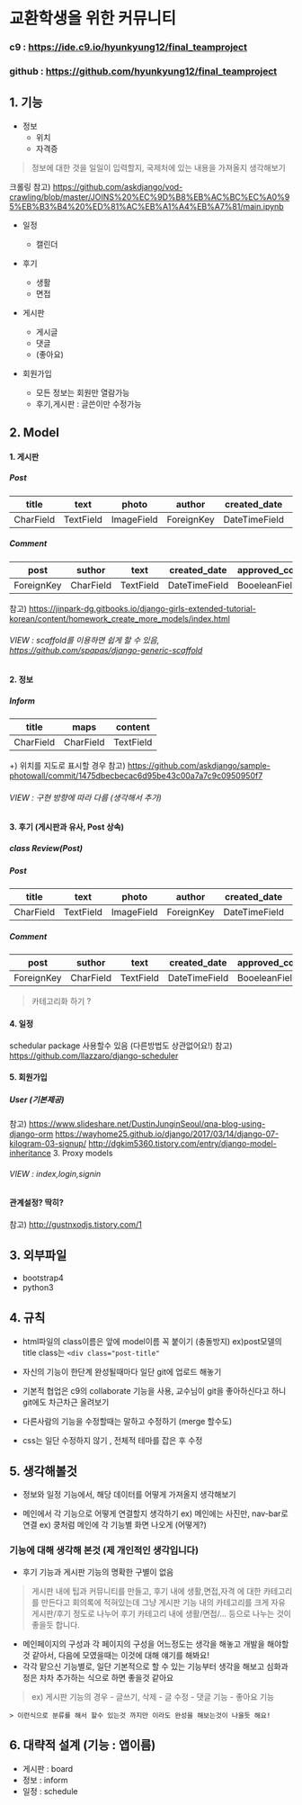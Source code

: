 # 교환학생을 위한 커뮤니티 

### c9 : https://ide.c9.io/hyunkyung12/final_teamproject

### github : https://github.com/hyunkyung12/final_teamproject

## 1. 기능

- 정보
	- 위치
	- 자격증

> 정보에 대한 것을 일일이 입력할지,
국제처에 있는 내용을 가져올지 생각해보기

크롤링 참고) https://github.com/askdjango/vod-crawling/blob/master/JOINS%20%EC%9D%B8%EB%AC%BC%EC%A0%95%EB%B3%B4%20%ED%81%AC%EB%A1%A4%EB%A7%81/main.ipynb

- 일정
	- 캘린더

- 후기
	- 생활
	- 면접


- 게시판
	- 게시글
	- 댓글
	- (좋아요)

- 회원가입
	- 모든 정보는 회원만 열람가능
	- 후기,게시판 : 글쓴이만 수정가능

## 2. Model

#### 1. 게시판

##### Post

| title| text| photo | author | created_date | published_date |
|--------|--------|--------|--------|-------|-------|
| CharField | TextField | ImageField | ForeignKey | DateTimeField | DateTimeField | 

##### Comment

| post | suthor| text | created_date | approved_comment |
|--------|--------|--------|--------|-------|
| ForeignKey | CharField | TextField | DateTimeField | BooeleanField | 

참고) https://jinpark-dg.gitbooks.io/django-girls-extended-tutorial-korean/content/homework_create_more_models/index.html

###### VIEW : scaffold를 이용하면 쉽게 할 수 있음, https://github.com/spapas/django-generic-scaffold 

#### 2. 정보 
##### Inform
| title | maps | content |
|--------|--------|--------|
| CharField | CharField | TextField | 

+) 위치를 지도로 표시할 경우
참고) https://github.com/askdjango/sample-photowall/commit/1475dbecbecac6d95be43c00a7a7c9c0950950f7

###### VIEW : 구현 방향에 따라 다름 (생각해서 추가)

#### 3. 후기 (게시판과 유사, Post 상속)
##### class Review(Post)
##### Post
| title| text | photo | author | created_date | published_date |
|--------|--------|--------|--------|-------|-------|
| CharField | TextField | ImageField | ForeignKey | DateTimeField | DateTimeField |

##### Comment
| post | suthor| text | created_date | approved_comment |
|--------|--------|--------|--------|-------|
| ForeignKey | CharField | TextField | DateTimeField | BooeleanField | 

> 카테고리화 하기 ?

#### 4. 일정
schedular package 사용할수 있음 (다른방법도 상관없어요!)
참고) https://github.com/llazzaro/django-scheduler 

#### 5. 회원가입

##### User (기본제공)
참고)  https://www.slideshare.net/DustinJunginSeoul/qna-blog-using-django-orm
https://wayhome25.github.io/django/2017/03/14/django-07-kilogram-03-signup/
http://dgkim5360.tistory.com/entry/django-model-inheritance 3. Proxy models

###### VIEW : index,login,signin

#### 관계설정? 딱히?
참고) http://gustnxodjs.tistory.com/1 


## 3. 외부파일
- bootstrap4
- python3

## 4. 규칙
- html파일의 class이름은 앞에 model이름 꼭 붙이기 (충돌방지)
	ex)post모델의 title class는 ``<div class="post-title"``
    
- 자신의 기능이 한단계 완성될때마다 일단 git에 업로드 해놓기 

- 기본적 협업은 c9의 collaborate 기능을 사용, 교수님이 git을 좋아하신다고 하니 git에도 차근차근 올려보기

- 다른사람의 기능을 수정할때는 말하고 수정하기 (merge 할수도)

- css는 일단 수정하지 않기 , 전체적 테마를 잡은 후 수정

## 5. 생각해볼것

- 정보와 일정 기능에서, 해당 데이터를 어떻게 가져올지 생각해보기

- 메인에서 각 기능으로 어떻게 연결할지 생각하기
	ex) 메인에는 사진만, nav-bar로 연결
    ex) 쿵처럼 메인에 각 기능별 화면 나오게 (어떻게?)

### 기능에 대해 생각해 본것 (제 개인적인 생각입니다)
- 후기 기능과 게시판 기능의 명확한 구별이 없음
> 게시판 내에 팁과 커뮤니티를 만들고, 후기 내에 생활,면접,자격 에 대한 카테고리를 만든다고 회의록에 적혀있는데
> 그냥 게시판 기능 내의 카테고리를 크게 자유게시판/후기 정도로 나누어 후기 카테고리 내에 생활/면접/... 등으로 나누는 것이 좋을듯 합니다.

- 메인페이지의 구성과 각 페이지의 구성을 어느정도는 생각을 해놓고 개발을 해야할것 같아서, 다음에 모였을때는 이것에 대해 얘기를 해봐요!
- 각각 맡으신 기능별로, 일단 기본적으로 할 수 있는 기능부터 생각을 해보고 심화과정은 차차 추가하는 식으로 하면 좋을것 같아요
> ex) 게시판 기능의 경우
	- 글쓰기, 삭제
	- 글 수정
	- 댓글 기능
	- 좋아요 기능

	> 이런식으로 분류를 해서 할수 있는것 까지만 이라도 완성을 해보는것이 나을듯 해요!

## 6. 대략적 설계 (기능 : 앱이름)

- 게시판 : board
- 정보 : inform
- 일정 : schedule

